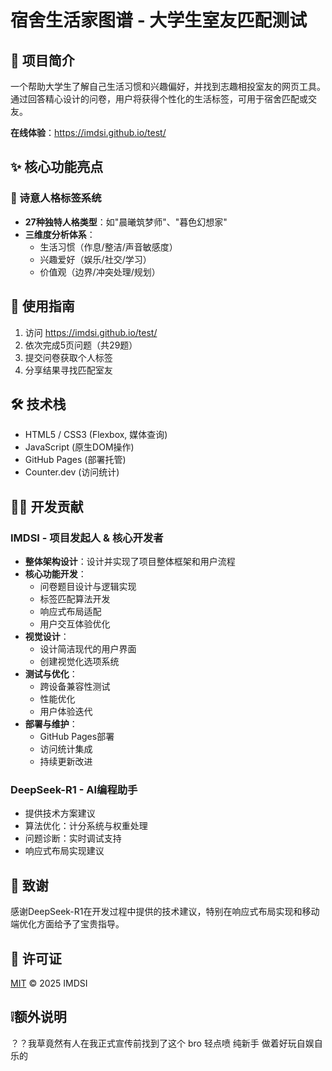 # 宿舍生活家图谱 - 大学生室友匹配测试

## 📝 项目简介
一个帮助大学生了解自己生活习惯和兴趣偏好，并找到志趣相投室友的网页工具。通过回答精心设计的问卷，用户将获得个性化的生活标签，可用于宿舍匹配或交友。

**在线体验**：https://imdsi.github.io/test/

## ✨ 核心功能亮点

### 🌟 诗意人格标签系统
- **27种独特人格类型**：如"晨曦筑梦师"、"暮色幻想家"
- **三维度分析体系**：
  - 生活习惯（作息/整洁/声音敏感度）
  - 兴趣爱好（娱乐/社交/学习）
  - 价值观（边界/冲突处理/规划）

## 🚀 使用指南
1. 访问 https://imdsi.github.io/test/
2. 依次完成5页问题（共29题）
3. 提交问卷获取个人标签
4. 分享结果寻找匹配室友

## 🛠️ 技术栈
- HTML5 / CSS3 (Flexbox, 媒体查询)
- JavaScript (原生DOM操作)
- GitHub Pages (部署托管)
- Counter.dev (访问统计)

## 👨‍💻 开发贡献

### IMDSI - 项目发起人 & 核心开发者
- **整体架构设计**：设计并实现了项目整体框架和用户流程
- **核心功能开发**：
  - 问卷题目设计与逻辑实现
  - 标签匹配算法开发
  - 响应式布局适配
  - 用户交互体验优化
- **视觉设计**：
  - 设计简洁现代的用户界面
  - 创建视觉化选项系统
- **测试与优化**：
  - 跨设备兼容性测试
  - 性能优化
  - 用户体验迭代
- **部署与维护**：
  - GitHub Pages部署
  - 访问统计集成
  - 持续更新改进

### DeepSeek-R1 - AI编程助手
- 提供技术方案建议
- 算法优化：计分系统与权重处理
- 问题诊断：实时调试支持
- 响应式布局实现建议

## 🙏 致谢
感谢DeepSeek-R1在开发过程中提供的技术建议，特别在响应式布局实现和移动端优化方面给予了宝贵指导。

## 📜 许可证
[MIT](LICENSE) © 2025 IMDSI

## ❕额外说明
？？我草竟然有人在我正式宣传前找到了这个 bro 轻点喷 纯新手 做着好玩自娱自乐的
